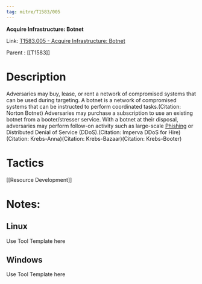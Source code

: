 ```yaml
---
tag: mitre/T1583/005
---
```


**Acquire Infrastructure: Botnet**

Link: [T1583.005 - Acquire Infrastructure: Botnet](https://attack.mitre.org/techniques/T1583/005)

Parent : [[T1583]]


# Description

Adversaries may buy, lease, or rent a network of compromised systems that can be used during targeting. A botnet is a network of compromised systems that can be instructed to perform coordinated tasks.(Citation: Norton Botnet) Adversaries may purchase a subscription to use an existing botnet from a booter/stresser service. With a botnet at their disposal, adversaries may perform follow-on activity such as large-scale [Phishing](https://attack.mitre.org/techniques/T1566) or Distributed Denial of Service (DDoS).(Citation: Imperva DDoS for Hire)(Citation: Krebs-Anna)(Citation: Krebs-Bazaar)(Citation: Krebs-Booter)

# Tactics


[[Resource Development]]


# Notes:

## Linux

Use Tool Template here

## Windows

Use Tool Template here
